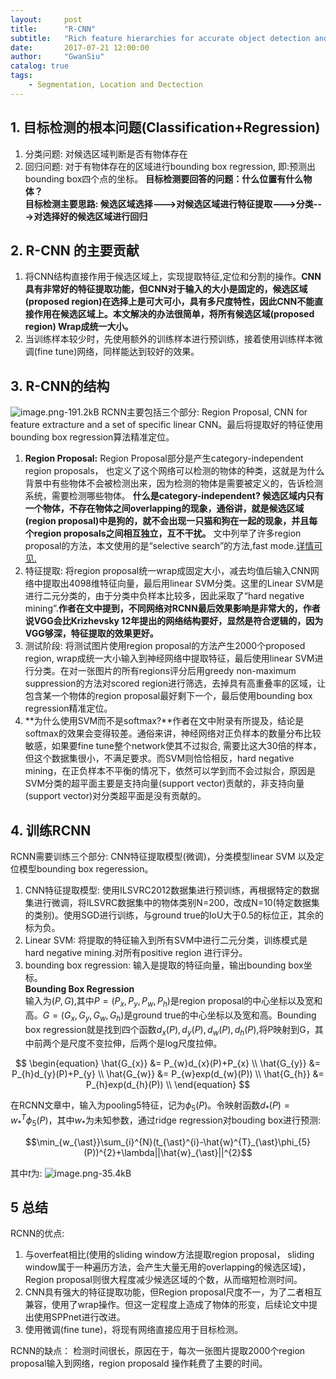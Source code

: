 ```yaml
---
layout:     post
title:      "R-CNN"
subtitle:   "Rich feature hierarchies for accurate object detection and semantic segmentation Tech report"
date:       2017-07-21 12:00:00
author:     "GwanSiu"
catalog: true
tags:
    - Segmentation, Location and Dectection
---
```


## 1. 目标检测的根本问题(Classification+Regression)

1. 分类问题: 对候选区域判断是否有物体存在
2. 回归问题: 对于有物体存在的区域进行bounding box regression, 即:预测出bounding box四个点的坐标。
**目标检测要回答的问题：什么位置有什么物体？**  
**目标检测主要思路: 候选区域选择--->对候选区域进行特征提取--->分类--->对选择好的候选区域进行回归**


## 2. R-CNN 的主要贡献

1. 将CNN结构直接作用于候选区域上，实现提取特征,定位和分割的操作。**CNN具有非常好的特征提取功能，但CNN对于输入的大小是固定的，候选区域(proposed region)在选择上是可大可小，具有多尺度特性，因此CNN不能直接作用在候选区域上。本文解决的办法很简单，将所有候选区域(proposed region) Wrap成统一大小。**
2. 当训练样本较少时，先使用额外的训练样本进行预训练，接着使用训练样本微调(fine tune)网络，同样能达到较好的效果。


## 3. R-CNN的结构  
![image.png-191.2kB][20]
RCNN主要包括三个部分: Region Proposal, CNN for feature extracture and a set of specific linear CNN。最后将提取好的特征使用bounding box regression算法精准定位。

1. **Region Proposal:** Region Proposal部分是产生category-independent region proposals， 也定义了这个网络可以检测的物体的种类，这就是为什么背景中有些物体不会被检测出来，因为检测的物体是需要被定义的，告诉检测系统，需要检测哪些物体。 **什么是category-independent? 候选区域内只有一个物体，不存在物体之间overlapping的现象，通俗讲，就是候选区域(region proposal)中是狗的，就不会出现一只猫和狗在一起的现象，并且每个region proposals之间相互独立，互不干扰。** 文中列举了许多region proposal的方法，本文使用的是“selective search”的方法,fast mode.[详情可见.](https://arxiv.org/abs/1311.2524)
2. 特征提取: 将region proposal统一wrap成固定大小，减去均值后输入CNN网络中提取出4098维特征向量，最后用linear SVM分类。这里的Linear SVM是进行二元分类的，由于分类中负样本比较多，因此采取了“hard negative mining”.**作者在文中提到，不同网络对RCNN最后效果影响是非常大的，作者说VGG会比Krizhevsky 12年提出的网络结构要好，显然是符合逻辑的，因为VGG够深，特征提取的效果更好。**
3. 测试阶段: 将测试图片使用region proposal的方法产生2000个proposed region, wrap成统一大小输入到神经网络中提取特征，最后使用linear SVM进行分类。在对一张图片的所有regions评分后用greedy non-maximum suppression的方法对scored region进行筛选，去掉具有高重叠率的区域，让包含某一个物体的region proposal最好剩下一个，最后使用bounding box regression精准定位。
4. **为什么使用SVM而不是softmax?**作者在文中附录有所提及，结论是softmax的效果会变得较差。通俗来讲，神经网络对正负样本的数量分布比较敏感，如果要fine tune整个network使其不过拟合, 需要比这大30倍的样本，但这个数据集很小，不满足要求。而SVM则恰恰相反，hard negative mining，在正负样本不平衡的情况下，依然可以学到而不会过拟合，原因是SVM分类的超平面主要是支持向量(support vector)贡献的，非支持向量(support vector)对分类超平面是没有贡献的。

## 4. 训练RCNN
RCNN需要训练三个部分: CNN特征提取模型(微调)，分类模型linear SVM 以及定位模型bounding box regeression。

1. CNN特征提取模型: 使用ILSVRC2012数据集进行预训练，再根据特定的数据集进行微调，将ILSVRC数据集中的物体类别N=200，改成N=10(特定数据集的类别)。使用SGD进行训练，与ground true的IoU大于0.5的标位正，其余的标为负。
2. Linear SVM: 将提取的特征输入到所有SVM中进行二元分类，训练模式是hard negative mining.对所有positive region 进行评分。
3. bounding box regression: 输入是提取的特征向量，输出bounding box坐标。  
**Bounding Box Regression**  
输入为$(P,G)$,其中$P=(P_{x},P_{y},P_{w},P_{h})$是region proposal的中心坐标以及宽和高。$G=(G_{x},G_{y},G_{w},G_{h})$是ground true的中心坐标以及宽和高。Bounding box regression就是找到四个函数$d_{x}(P),d_{y}(P),d_{w}(P),d_{h}(P)$,将P映射到G，其中前两个是尺度不变拉伸，后两个是log尺度拉伸。

$$
\begin{equation}
    \hat{G_{x}} &= P_{w}d_{x}(P)+P_{x}  \\
    \hat{G_{y}} &= P_{h}d_{y}(P)+P_{y}  \\
    \hat{G_{w}} &= P_{w}exp(d_{w}(P))  \\
    \hat{G_{h}} &= P_{h}exp(d_{h}(P))  \\
\end{equation}
$$

在RCNN文章中，输入为pooling5特征，记为$\phi_{5}(P)$。令映射函数$d_{\ast}(P)=w_{\ast}^{T}\phi_{5}(P)$，其中$w_{\ast}$为未知参数，通过ridge regression对bouding box进行预测: 

$$\min_{w_{\ast}}\sum_{i}^{N}(t_{\ast}^{i}-\hat{w}^{T}_{\ast}\phi_{5}(P))^{2}+\lambda||\hat{w}_{\ast}||^{2}$$  

其中$t$为:
![image.png-35.4kB][5]

## 5 总结
RCNN的优点:
1. 与overfeat相比(使用的sliding window方法提取region proposal， sliding window属于一种遍历方法，会产生大量无用的overlapping的候选区域)，Region proposal则很大程度减少候选区域的个数，从而缩短检测时间。
2. CNN具有强大的特征提取功能，但Region proposal尺度不一，为了二者相互兼容，使用了wrap操作。但这一定程度上造成了物体的形变，后续论文中提出使用SPPnet进行改进。
3. 使用微调(fine tune)，将现有网络直接应用于目标检测。

RCNN的缺点：
检测时间很长，原因在于，每次一张图片提取2000个region proposal输入到网络，region proposald 操作耗费了主要的时间。

[20]: http://static.zybuluo.com/GwanSiu/ljymbmg5tsmnmgryyflch25i/image.png
[3]: http://static.zybuluo.com/GwanSiu/fiydocjlu184dcjlj5c75x7a/image.png
[4]: http://static.zybuluo.com/GwanSiu/cowwy2xcwj3ilzcnc59w9nof/image.png
[5]: http://static.zybuluo.com/GwanSiu/w0ncvt0r3ndl8vas5vl4zimr/image.png



